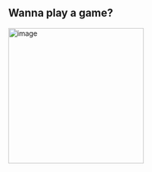 ## Wanna play a game?
<img width="272" alt="image" src="https://user-images.githubusercontent.com/34896144/160912180-d38a5fcd-5f5d-4561-b891-210ae1f33675.png">
